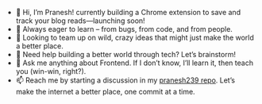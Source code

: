 - 🔭 Hi, I’m Pranesh! currently building a Chrome extension to save and track your blog reads—launching soon!
- 🌱 Always eager to learn – from bugs, from code, and from people.
- 👯 Looking to team up on wild, crazy ideas that might just make the world a better place.
- 🤔 Need help building a better world through tech? Let’s brainstorm!
- 💬 Ask me anything about Frontend. If I don’t know, I’ll learn it, then teach you (win-win, right?).
- 📫 Reach me by starting a discussion in my [pranesh239 repo](https://github.com/pranesh239/pranesh239/discussions). Let’s make the internet a better place, one commit at a time.

